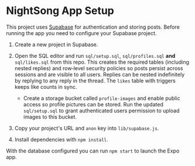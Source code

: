# NightSong App Setup

This project uses [Supabase](https://supabase.com) for authentication and storing posts. Before running the app you need to configure your Supabase project.

1. Create a new project in Supabase.
2. Open the SQL editor and run `sql/setup.sql`, `sql/profiles.sql` **and** `sql/likes.sql` from this repo. This creates the required tables (including nested replies) and row‑level security policies so posts persist across sessions and are visible to all users. Replies can be nested indefinitely by replying to any reply in the thread. The `likes` table with triggers keeps like counts in sync.
   - Create a storage bucket called `profile-images` and enable public access so profile pictures can be stored. Run the updated `sql/setup.sql` to grant authenticated users permission to upload images to this bucket.


3. Copy your project's URL and `anon` key into `lib/supabase.js`.
4. Install dependencies with `npm install`.

With the database configured you can run `npm start` to launch the Expo app.
